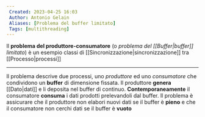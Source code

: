 ```yaml
---
 Created: 2023-04-25 16:03
 Author: Antonio Gelain
 Aliases: [Problema del buffer limitato]
 Tags: [multithreading]
---
```


Il **problema del produttore-consumatore** (o *problema del [[Buffer|buffer]] limitato*) è un esempio classi di [[Sincronizzazione|sincronizzazione]] tra [[Processo|processi]]

---

Il problema descrive due processi, uno *produttore* ed uno *consumatore* che condividono un **buffer** di dimensione fissata.
Il produttore **genera** [[Dato|dati]] e li deposita nel buffer di continuo.
**Contemporaneamente** il consumatore **consuma** i dati prodotti prelevandoli dal buffer.
Il problema è assicurare che il produttore non elabori nuovi dati se il buffer è **pieno** e che il consumatore non cerchi dati se il buffer è **vuoto**